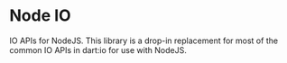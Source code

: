 # Node IO

IO APIs for NodeJS. This library is a drop-in replacement for most of the common IO APIs in dart:io for use with NodeJS.
